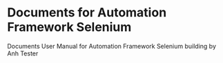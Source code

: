 # Documents for Automation Framework Selenium
Documents User Manual for Automation Framework Selenium building by Anh Tester
